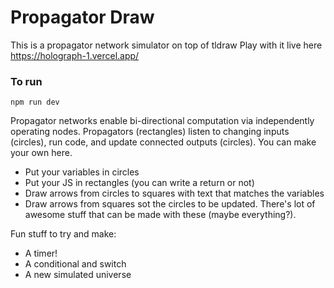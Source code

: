 # Propagator Draw

This is a propagator network simulator on top of tldraw
Play with it live here https://holograph-1.vercel.app/

### To run
```
npm run dev
```

Propagator networks enable bi-directional computation via independently operating nodes. Propagators (rectangles) listen to changing inputs (circles), run code, and update connected outputs (circles).
You can make your own here.
- Put your variables in circles
- Put your JS in rectangles (you can write a return or not)
- Draw arrows from circles to squares with text that matches the variables
- Draw arrows from squares sot the circles to be updated.
There's lot of awesome stuff that can be made with these (maybe everything?).

Fun stuff to try and make:
- A timer!
- A conditional and switch
- A new simulated universe
